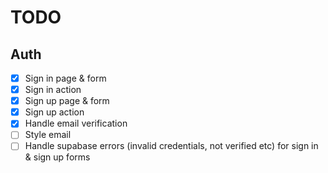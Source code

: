 # TODO

## Auth

- [x] Sign in page & form
- [x] Sign in action
- [x] Sign up page & form
- [x] Sign up action
- [x] Handle email verification
- [ ] Style email
- [ ] Handle supabase errors (invalid credentials, not verified etc) for sign in & sign up forms
